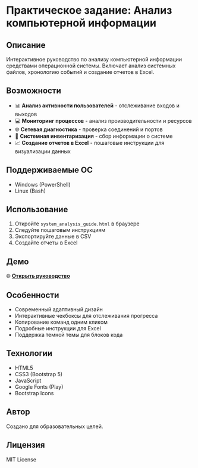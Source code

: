 # Практическое задание: Анализ компьютерной информации

## Описание

Интерактивное руководство по анализу компьютерной информации средствами операционной системы. Включает анализ системных файлов, хронологию событий и создание отчетов в Excel.

## Возможности

- 📊 **Анализ активности пользователей** - отслеживание входов и выходов
- 💻 **Мониторинг процессов** - анализ производительности и ресурсов
- 🌐 **Сетевая диагностика** - проверка соединений и портов
- 🔧 **Системная инвентаризация** - сбор информации о системе
- 📈 **Создание отчетов в Excel** - пошаговые инструкции для визуализации данных

## Поддерживаемые ОС

- Windows (PowerShell)
- Linux (Bash)

## Использование

1. Откройте `system_analysis_guide.html` в браузере
2. Следуйте пошаговым инструкциям
3. Экспортируйте данные в CSV
4. Создайте отчеты в Excel

## Демо

🌐 **[Открыть руководство](https://your-username.github.io/system-analysis-guide/)**

## Особенности

- Современный адаптивный дизайн
- Интерактивные чекбоксы для отслеживания прогресса
- Копирование команд одним кликом
- Подробные инструкции для Excel
- Поддержка темной темы для блоков кода

## Технологии

- HTML5
- CSS3 (Bootstrap 5)
- JavaScript
- Google Fonts (Play)
- Bootstrap Icons

## Автор

Создано для образовательных целей.

## Лицензия

MIT License 
